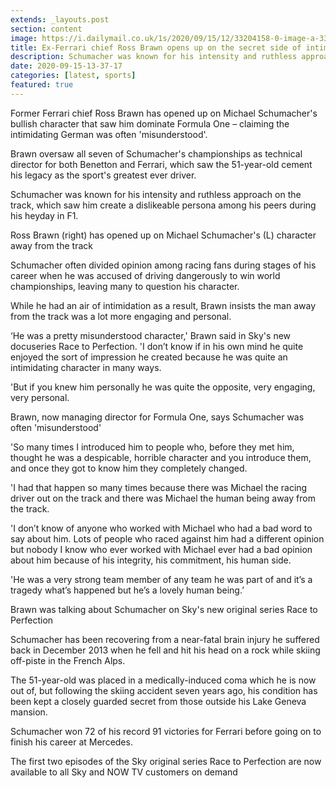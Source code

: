 ```yaml
---
extends: _layouts.post
section: content
image: https://i.dailymail.co.uk/1s/2020/09/15/12/33204158-0-image-a-33_1600170746877.jpg 
title: Ex-Ferrari chief Ross Brawn opens up on the secret side of intimidating Michael Schumacher 
description: Schumacher was known for his intensity and ruthless approach on the track, which saw him create a dislikeable persona among his peers during his heyday in Formula One. 
date: 2020-09-15-13-37-17 
categories: [latest, sports] 
featured: true 
--- 
```

Former Ferrari chief Ross Brawn has opened up on Michael Schumacher's bullish character that saw him dominate Formula One – claiming the intimidating German was often 'misunderstood'.

Brawn oversaw all seven of Schumacher's championships as technical director for both Benetton and Ferrari, which saw the 51-year-old cement his legacy as the sport's greatest ever driver.

Schumacher was known for his intensity and ruthless approach on the track, which saw him create a dislikeable persona among his peers during his heyday in F1.

Ross Brawn (right) has opened up on Michael Schumacher's (L) character away from the track

Schumacher often divided opinion among racing fans during stages of his career when he was accused of driving dangerously to win world championships, leaving many to question his character.

While he had an air of intimidation as a result, Brawn insists the man away from the track was a lot more engaging and personal.

‘He was a pretty misunderstood character,' Brawn said in Sky's new docuseries Race to Perfection. 'I don’t know if in his own mind he quite enjoyed the sort of impression he created because he was quite an intimidating character in many ways. 

'But if you knew him personally he was quite the opposite, very engaging, very personal. 

Brawn, now managing director for Formula One, says Schumacher was often 'misunderstood'

'So many times I introduced him to people who, before they met him, thought he was a despicable, horrible character and you introduce them, and once they got to know him they completely changed. 

'I had that happen so many times because there was Michael the racing driver out on the track and there was Michael the human being away from the track. 

'I don’t know of anyone who worked with Michael who had a bad word to say about him. Lots of people who raced against him had a different opinion but nobody I know who ever worked with Michael ever had a bad opinion about him because of his integrity, his commitment, his human side. 

'He was a very strong team member of any team he was part of and it’s a tragedy what’s happened but he’s a lovely human being.’

Brawn was talking about Schumacher on Sky's new original series Race to Perfection 

Schumacher has been recovering from a near-fatal brain injury he suffered back in December 2013 when he fell and hit his head on a rock while skiing off-piste in the French Alps.

The 51-year-old was placed in a medically-induced coma which he is now out of, but following the skiing accident seven years ago, his condition has been kept a closely guarded secret from those outside his Lake Geneva mansion.

Schumacher won 72 of his record 91 victories for Ferrari before going on to finish his career at Mercedes.

The first two episodes of the Sky original series Race to Perfection are now available to all Sky and NOW TV customers on demand

